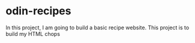 # odin-recipes

In this project, I am going to build a basic recipe website.
This project is to build my HTML chops